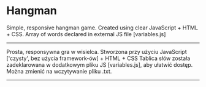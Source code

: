 # Hangman
Simple, responsive hangman game. Created using clear JavaScript + HTML + CSS.
Array of words declared in external JS file [variables.js]

-------

Prosta, responsywna gra w wisielca. Stworzona przy użyciu JavaScript ['czysty', bez użycia framework-ów] + HTML + CSS
Tablica słów została zadeklarowana w dodatkowym pliku JS [variables.js], aby ułatwić dostęp. 
Można zmienić na wczytywanie pliku .txt.

-------

